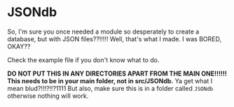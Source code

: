 # JSONdb

So, I'm sure you once needed a module so desperately to create a database, but with JSON files??!!!!! Well, that's what I made. I was BORED, OKAY??

Check the example file if you don't know what to do.

**DO NOT PUT THIS IN ANY DIRECTORIES APART FROM THE MAIN ONE!!!!!! This needs to be in your main folder, not in src/JSONdb.** Ya get what I mean blud?!!!?!!?1111
But also, make sure this is in a folder called `JSONdb` otherwise nothing will work.
